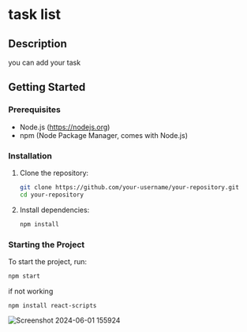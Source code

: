 # task list

## Description
you can add your task

## Getting Started

### Prerequisites
- Node.js (https://nodejs.org)
- npm (Node Package Manager, comes with Node.js)

### Installation
1. Clone the repository:
    ```sh
    git clone https://github.com/your-username/your-repository.git
    cd your-repository
    ```

2. Install dependencies:
    ```sh
    npm install
    ```

### Starting the Project
To start the project, run:
```sh
npm start
```
if not working 
```
npm install react-scripts
```


![Screenshot 2024-06-01 155924](https://github.com/blope12/list-modern-react/assets/148343881/aa46a63d-5eea-4872-ba36-fc97a8dfe989)


